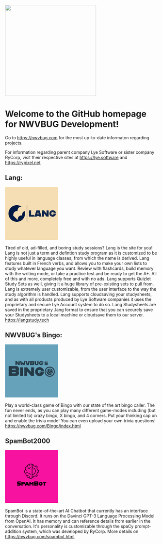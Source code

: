 <img src="https://github.com/nwvbug/Lang/blob/main/nwvbugpurple.png" width="300" height="300">

# Welcome to the GitHub homepage for NWVBUG Development!


Go to https://nwvbug.com for the most up-to-date informaton regarding projects.

For information regarding parent company Lye Software or sister company RyCorp, visit their respective sites at https://lye.software and https://rypixel.net

## Lang: 

<img src="https://github.com/nwvbug/nwvbug-logos/blob/main/Lang%20Logos/RedesLangwBg.png" width="175" height="175">

Tired of old, ad-filled, and boring study sessions? Lang is the site for you! Lang is not just a term and defintion study program as it is customized to be highly useful in language classes, from which the name is derived. Lang features built in French verbs, and allows you to make your own lists to study whatever language you want. Review with flashcards, build memory with the writing mode, or take a practice test and be ready to get the A+. All of this and more, completely free and with no ads. Lang supports Quizlet Study Sets as well, giving it a huge library of pre-existing sets to pull from. Lang is extremely user customizable, from the user interface to the way the study algorithm is handled. Lang supports cloudsaving your studysheets, and as with all products produced by Lye Software companies it uses the proprietary and secure Lye Account system to do so. Lang Studysheets are saved in the proprietary .lang format to ensure that you can securely save your Studysheets to a local machine or cloudsave them to our server.
https://langstudy.tech

## NWVBUG's Bingo:


<img src="https://github.com/nwvbug/nwvbug-logos/blob/main/NWVBUG's%20Bingo%20Logos/BingoLogocol.png" width="175" height="175">

Play a world-class game of Bingo with our state of the art bingo caller. The fun never ends, as you can play many different game-modes including (but not limited to) crazy bingo, X bingo, and 4 corners. Put your thinking cap on and enable the trivia mode! You can even upload your own trivia questions! https://nwvbug.com/Bingo/index.html

## SpamBot2000

<img src="https://github.com/nwvbug/nwvbug-logos/blob/main/SpamBot/Continuity%20SpamBot.png" width="175" height="175">

SpamBot is a state-of-the-art AI Chatbot that currently has an interface through Discord. It runs on the Davinci GPT-3 Language Processing Model from OpenAI. It has memory and can reference details from earlier in the conversation. It's personality is customizable through the spaCy prompt-addition system, which was developed by RyCorp.
More details on https://nwvbug.com/spambot.html

